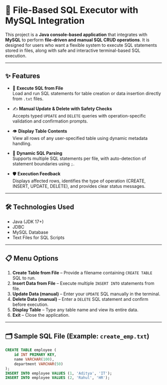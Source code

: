 # 📄 File-Based SQL Executor with MySQL Integration

This project is a **Java console-based application** that integrates with **MySQL** to perform **file-driven and manual SQL CRUD operations**. It is designed for users who want a flexible system to execute SQL statements stored in files, along with safe and interactive terminal-based SQL execution.

---

## ✨ Features

- 📁 **Execute SQL from File**  
  Load and run SQL statements for table creation or data insertion directly from `.txt` files.

- ✍️ **Manual Update & Delete with Safety Checks**  
  Accepts typed `UPDATE` and `DELETE` queries with operation-specific validation and confirmation prompts.

- 👁️ **Display Table Contents**  
  View all rows of any user-specified table using dynamic metadata handling.

- 🔄 **Dynamic SQL Parsing**  
  Supports multiple SQL statements per file, with auto-detection of statement boundaries using `;`.

- 🛡️ **Execution Feedback**  
  Displays affected rows, identifies the type of operation (CREATE, INSERT, UPDATE, DELETE), and provides clear status messages.

---

## 🛠️ Technologies Used

- Java (JDK 17+)
- JDBC
- MySQL Database
- Text Files for SQL Scripts

---

## 📋 Menu Options

1. **Create Table from File** – Provide a filename containing `CREATE TABLE` SQL to run.  
2. **Insert Data from File** – Execute multiple `INSERT INTO` statements from file.  
3. **Update Data (manual)** – Enter your `UPDATE` SQL manually in the terminal.  
4. **Delete Data (manual)** – Enter a `DELETE` SQL statement and confirm before execution.  
5. **Display Table** – Type any table name and view its entire data.  
6. **Exit** – Close the application.

---

## 🗂️ Sample SQL File (Example: `create_emp.txt`)
```sql
CREATE TABLE employee (
    id INT PRIMARY KEY,
    name VARCHAR(100),
    department VARCHAR(50)
);
INSERT INTO employee VALUES (1, 'Aditya', 'IT');
INSERT INTO employee VALUES (2, 'Rahul', 'HR');
